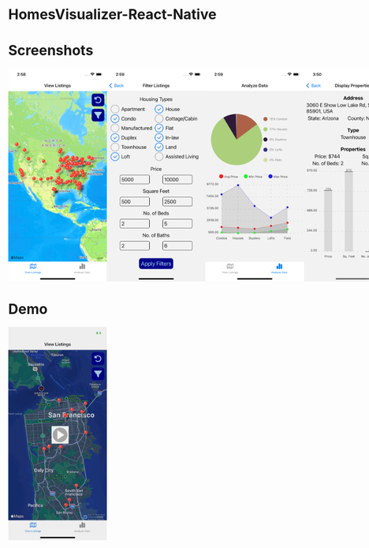 # HomesVisualizer-React-Native

# Screenshots

<div style="display:flex">
<img src="Simulator Screen Shot - iPhone 14 - 2023-01-04 at 02.58.20.png" width="200">
<img src="Simulator Screen Shot - iPhone 14 - 2023-01-04 at 02.59.08.png" width="200">
<img src="Simulator Screen Shot - iPhone 14 - 2023-01-04 at 02.59.32.png" width="200">
<img src="Simulator Screen Shot - iPhone 14 - 2023-01-04 at 03.50.02.png" width="200">
</div>

# Demo

<img src="https://github.com/KshitizSareen/HomesVisualizer-React-Native/blob/main/IMG_2150.jpeg" href="https://youtu.be/Sw1YGYXwhdw)" width="200">
